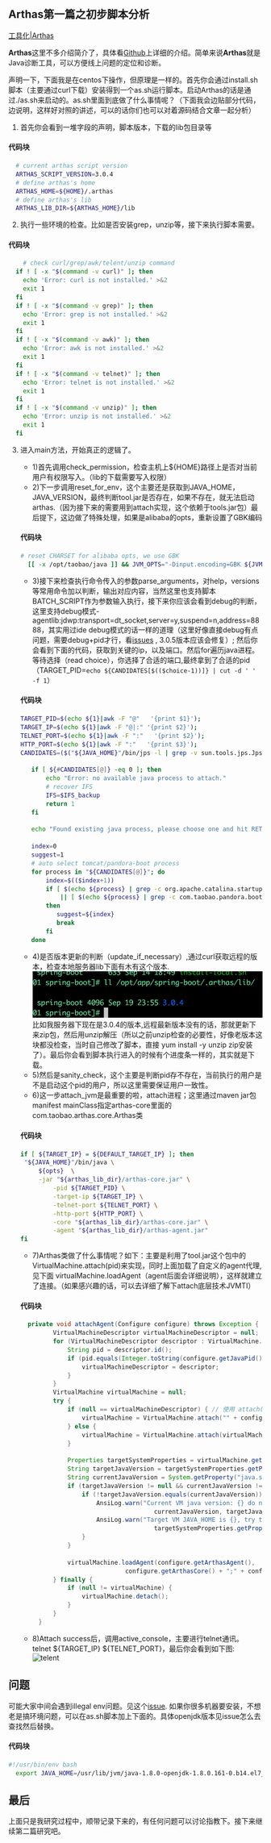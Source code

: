 ##  Arthas第一篇之初步脚本分析

[工具化|Arthas](https://github.com/edagarli/JAVAZeroToOne/blob/4071edfb8436a442ea8fb44fa08dc33bda8d8aaf/docs/tools/arthas/arthas-first.md)

**Arthas**这里不多介绍简介了，具体看[Github][1]上详细的介绍。简单来说**Arthas**就是Java诊断工具，可以方便线上问题的定位和诊断。

声明一下，下面我是在centos下操作，但原理是一样的。首先你会通过install.sh脚本（主要通过curl下载）安装得到一个as.sh运行脚本。启动Arthas的话是通过./as.sh来启动的。as.sh里面到底做了什么事情呢？（下面我会边贴部分代码，边说明，这样好对照的讲述，可以的话你们也可以对着源码结合文章一起分析）

1. 首先你会看到一堆字段的声明，脚本版本，下载的lib包目录等

  #### 代码块
  ``` sh
    # current arthas script version
    ARTHAS_SCRIPT_VERSION=3.0.4
    # define arthas's home
    ARTHAS_HOME=${HOME}/.arthas
    # define arthas's lib
    ARTHAS_LIB_DIR=${ARTHAS_HOME}/lib
  ```

2. 执行一些环境的检查。比如是否安装grep，unzip等，接下来执行脚本需要。

  #### 代码块
  ``` sh
      # check curl/grep/awk/telent/unzip command
    if ! [ -x "$(command -v curl)" ]; then
      echo 'Error: curl is not installed.' >&2
      exit 1
    fi
    if ! [ -x "$(command -v grep)" ]; then
      echo 'Error: grep is not installed.' >&2
      exit 1
    fi
    if ! [ -x "$(command -v awk)" ]; then
      echo 'Error: awk is not installed.' >&2
      exit 1
    fi
    if ! [ -x "$(command -v telnet)" ]; then
      echo 'Error: telnet is not installed.' >&2
      exit 1
    fi
    if ! [ -x "$(command -v unzip)" ]; then
      echo 'Error: unzip is not installed.' >&2
      exit 1
    fi
  ```
3. 进入main方法，开始真正的逻辑了。
   -  1)首先调用check_permission，检查主机上${HOME}路径上是否对当前用户有权限写入。（lib的下载需要写入权限）
   -  2)下一步调用reset_for_env，这个主要还是获取到JAVA_HOME，JAVA_VERSION，最终判断tool.jar是否存在，如果不存在，就无法启动arthas.（因为接下来的需要用到attach实现，这个依赖于tools.jar包）最后提下，这边做了特殊处理，如果是alibaba的opts，重新设置了GBK编码
   #### 代码块
   ``` sh
   # reset CHARSET for alibaba opts, we use GBK
     [[ -x /opt/taobao/java ]] && JVM_OPTS="-Dinput.encoding=GBK ${JVM_OPTS} "
   ```
   -  3)接下来检查执行命令传入的参数parse_arguments，对help，versions等常用命令加以判断，输出对应内容，当然这里也支持脚本BATCH_SCRIPT作为参数输入执行，接下来你应该会看到debug的判断，这里支持debug模式-agentlib:jdwp:transport=dt_socket,server=y,suspend=n,address=8888，其实用过ide debug模式的话一样的道理（这里好像直接debug有点问题，需要debug+pid才行，看[issues][2] , 3.0.5版本应该会修复）;
   然后你会看到下面的代码，获取到关键的ip，以及端口。然后for遍历java进程。等待选择（read choice），你选择了合适的端口,最终拿到了合适的pid（TARGET_PID=`echo ${CANDIDATES[$(($choice-1))]} | cut -d ' ' -f 1`）
   #### 代码块
     ``` sh
     TARGET_PID=$(echo ${1}|awk -F "@"   '{print $1}');
     TARGET_IP=$(echo ${1}|awk -F "@|:" '{print $2}');
     TELNET_PORT=$(echo ${1}|awk -F ":"   '{print $2}');
     HTTP_PORT=$(echo ${1}|awk -F ":"   '{print $3}');
     CANDIDATES=($("${JAVA_HOME}"/bin/jps -l | grep -v sun.tools.jps.Jps | awk '{print $0}'))

        if [ ${#CANDIDATES[@]} -eq 0 ]; then
            echo "Error: no available java process to attach."
            # recover IFS
            IFS=$IFS_backup
            return 1
        fi

        echo "Found existing java process, please choose one and hit RETURN."

        index=0
        suggest=1
        # auto select tomcat/pandora-boot process
        for process in "${CANDIDATES[@]}"; do
            index=$(($index+1))
            if [ $(echo ${process} | grep -c org.apache.catalina.startup.Bootstrap) -eq 1 ] \
                || [ $(echo ${process} | grep -c com.taobao.pandora.boot.loader.SarLauncher) -eq 1 ]
            then
               suggest=${index}
               break
            fi
        done
     ```
   -  4)是否版本更新的判断（update_if_necessary）,通过curl获取远程的版本，检查本地服务器lib下面有木有这个版本.
    ![版本](../../../imgs/arthas.png)
    比如我服务器下现在是3.0.4的版本,远程最新版本没有的话，那就更新下来zip包，然后用unzip解压（所以之前unzip检查的必要性，好像老版本这块都没检查，当时自己修改了脚本，直接 yum install -y unzip zip安装了）。最后你会看到脚本执行进入的时候有个进度条一样的，其实就是下载。
   -  5)然后是sanity_check，这个主要是判断pid存不存在，当前执行的用户是不是启动这个pid的用户，所以这里需要保证用户一致性。
   -  6)这一步attach_jvm是最重要的啦，attach进程；这里通过maven jar包manifest mainClass指定arthas-core里面的com.taobao.arthas.core.Arthas类
     #### 代码块
     ``` sh
     if [ ${TARGET_IP} = ${DEFAULT_TARGET_IP} ]; then
      "${JAVA_HOME}"/bin/java \
          ${opts}  \
          -jar "${arthas_lib_dir}/arthas-core.jar" \
              -pid ${TARGET_PID} \
              -target-ip ${TARGET_IP} \
              -telnet-port ${TELNET_PORT} \
              -http-port ${HTTP_PORT} \
              -core "${arthas_lib_dir}/arthas-core.jar" \
              -agent "${arthas_lib_dir}/arthas-agent.jar"
     fi
     ```
   -  7)Arthas类做了什么事情呢？如下：主要是利用了tool.jar这个包中的VirtualMachine.attach(pid)来实现，同时上面加载了自定义的agent代理,见下面 virtualMachine.loadAgent（agent后面会详细说明），这样就建立了连接。（如果感兴趣的话，可以去详细了解下attach底层技术JVMTI）
   #### 代码块
   ``` java
     private void attachAgent(Configure configure) throws Exception {
            VirtualMachineDescriptor virtualMachineDescriptor = null;
            for (VirtualMachineDescriptor descriptor : VirtualMachine.list()) {
                String pid = descriptor.id();
                if (pid.equals(Integer.toString(configure.getJavaPid()))) {
                    virtualMachineDescriptor = descriptor;
                }
            }
            VirtualMachine virtualMachine = null;
            try {
                if (null == virtualMachineDescriptor) { // 使用 attach(String pid) 这种方式
                    virtualMachine = VirtualMachine.attach("" + configure.getJavaPid());
                } else {
                    virtualMachine = VirtualMachine.attach(virtualMachineDescriptor);
                }

                Properties targetSystemProperties = virtualMachine.getSystemProperties();
                String targetJavaVersion = targetSystemProperties.getProperty("java.specification.version");
                String currentJavaVersion = System.getProperty("java.specification.version");
                if (targetJavaVersion != null && currentJavaVersion != null) {
                    if (!targetJavaVersion.equals(currentJavaVersion)) {
                        AnsiLog.warn("Current VM java version: {} do not match target VM java version: {}, attach may fail.",
                                        currentJavaVersion, targetJavaVersion);
                        AnsiLog.warn("Target VM JAVA_HOME is {}, try to set the same JAVA_HOME.",
                                        targetSystemProperties.getProperty("java.home"));
                    }
                }

                virtualMachine.loadAgent(configure.getArthasAgent(),
                                configure.getArthasCore() + ";" + configure.toString());
            } finally {
                if (null != virtualMachine) {
                    virtualMachine.detach();
                }
            }
        }
    ```

   -  8)Attach success后，调用active_console，主要进行telnet通讯。
       telnet ${TARGET_IP} ${TELNET_PORT}，最后你会看到如下图: ![telent](../../../imgs/telnet.png)


## 问题

   可能大家中间会遇到illegal env问题。见这个[issue][3].
   如果你很多机器要安装，不想老是搞环境问题，可以在as.sh脚本加上下面的。具体openjdk版本见issue怎么去查找然后替换。
   #### 代码块
   ``` sh
   #!/usr/bin/env bash
     export JAVA_HOME=/usr/lib/jvm/java-1.8.0-openjdk-1.8.0.161-0.b14.el7_4.x86_64
   ```

## 最后

   上面只是我研究过程中，顺带记录下来的，有任何问题可以讨论指教下。接下来继续第二篇研究吧。


  [1]: https://github.com/alibaba/arthas
  [2]: https://github.com/alibaba/arthas/issues/128
  [3]: https://github.com/alibaba/arthas/issues/70
